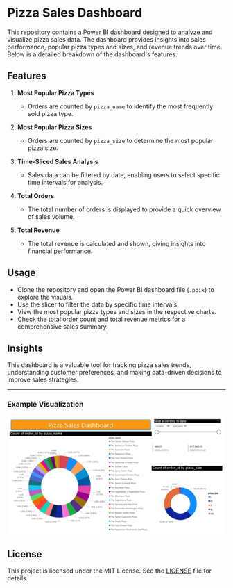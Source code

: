 # Pizza Sales Dashboard

This repository contains a Power BI dashboard designed to analyze and visualize pizza sales data. The dashboard provides insights into sales performance, popular pizza types and sizes, and revenue trends over time. Below is a detailed breakdown of the dashboard's features:

## Features

1. **Most Popular Pizza Types**  
   - Orders are counted by `pizza_name` to identify the most frequently sold pizza type.

2. **Most Popular Pizza Sizes**  
   - Orders are counted by `pizza_size` to determine the most popular pizza size.

3. **Time-Sliced Sales Analysis**  
   - Sales data can be filtered by date, enabling users to select specific time intervals for analysis.

4. **Total Orders**  
   - The total number of orders is displayed to provide a quick overview of sales volume.

5. **Total Revenue**  
   - The total revenue is calculated and shown, giving insights into financial performance.

## Usage

- Clone the repository and open the Power BI dashboard file (`.pbix`) to explore the visuals.
- Use the slicer to filter the data by specific time intervals.
- View the most popular pizza types and sizes in the respective charts.
- Check the total order count and total revenue metrics for a comprehensive sales summary.

## Insights

This dashboard is a valuable tool for tracking pizza sales trends, understanding customer preferences, and making data-driven decisions to improve sales strategies.

---

### Example Visualization
![Pizza Sales Dashboard Preview](pizza_sales_dashboard.jpeg)

## License

This project is licensed under the MIT License. See the [LICENSE](LICENSE) file for details.
